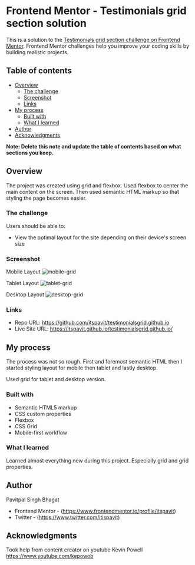 # Frontend Mentor - Testimonials grid section solution

This is a solution to the [Testimonials grid section challenge on Frontend Mentor](https://www.frontendmentor.io/challenges/testimonials-grid-section-Nnw6J7Un7). Frontend Mentor challenges help you improve your coding skills by building realistic projects. 

## Table of contents

- [Overview](#overview)
  - [The challenge](#the-challenge)
  - [Screenshot](#screenshot)
  - [Links](#links)
- [My process](#my-process)
  - [Built with](#built-with)
  - [What I learned](#what-i-learned)
- [Author](#author)
- [Acknowledgments](#acknowledgments)

**Note: Delete this note and update the table of contents based on what sections you keep.**

## Overview

The project was created using grid and flexbox. Used flexbox to center the main content on the screen. Then used semantic HTML markup so that styling the page becomes easier.

### The challenge

Users should be able to:

- View the optimal layout for the site depending on their device's screen size

### Screenshot

Mobile Layout
![mobile-grid](https://user-images.githubusercontent.com/92730827/154295796-91328dba-0106-49c1-af02-88afb60616e5.png)

Tablet Layout
![tablet-grid](https://user-images.githubusercontent.com/92730827/154295874-7fc0eab4-47d1-4784-a3ce-71a20bfb337f.png)

Desktop Layout
![desktop-grid](https://user-images.githubusercontent.com/92730827/154295905-c951b015-da47-4205-80e4-52938b65cbfc.png)

### Links

- Repo URL: https://github.com/itspavit/testimonialsgrid.github.io
- Live Site URL: https://itspavit.github.io/testimonialsgrid.github.io/

## My process

The process was not so rough. First and foremost semantic HTML then I started styling layout for mobile then tablet and lastly desktop.

Used grid for tablet and desktop version. 

### Built with

- Semantic HTML5 markup
- CSS custom properties
- Flexbox
- CSS Grid
- Mobile-first workflow

### What I learned

Learned almost everything new during this project. Especially grid and grid properties.

## Author
  
  Pavitpal Singh Bhagat
- Frontend Mentor - (https://www.frontendmentor.io/profile/itspavit)
- Twitter - (https://www.twitter.com/itispavit)

## Acknowledgments

Took help from content creator on youtube 
Kevin Powell https://www.youtube.com/kepowob
